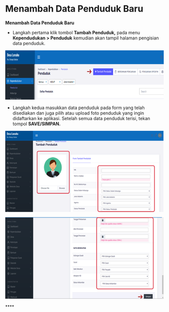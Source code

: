 # Menambah Data Penduduk Baru

**Menambah Data Penduduk Baru**

* Langkah pertama klik tombol **Tambah Penduduk,** pada menu **Kependudukan &gt; Penduduk** kemudian akan tampil halaman pengisian data penduduk.

![](../../../.gitbook/assets/2.png)



* Langkah kedua masukkan data penduduk pada form yang telah disediakan dan juga pilih atau upload foto penduduk yang ingin didaftarkan ke aplikasi. Setelah semua data penduduk terisi, tekan tompol **SAVE/SIMPAN.**

![](../../../.gitbook/assets/3.png)

![](../../../.gitbook/assets/4.png)

\*\*\*\*

